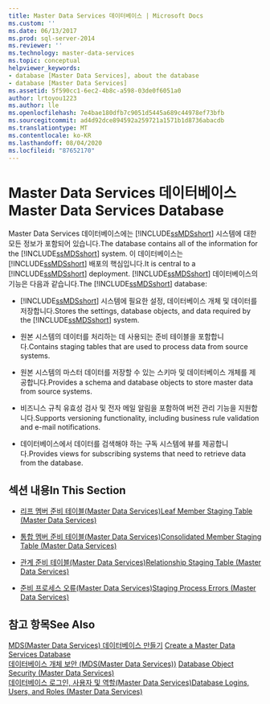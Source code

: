 ```yaml
---
title: Master Data Services 데이터베이스 | Microsoft Docs
ms.custom: ''
ms.date: 06/13/2017
ms.prod: sql-server-2014
ms.reviewer: ''
ms.technology: master-data-services
ms.topic: conceptual
helpviewer_keywords:
- database [Master Data Services], about the database
- database [Master Data Services]
ms.assetid: 5f590cc1-6ec2-4b8c-a598-03de0f6051a0
author: lrtoyou1223
ms.author: lle
ms.openlocfilehash: 7e4bae180dfb7c9051d5445a689c44978ef73bfb
ms.sourcegitcommit: ad4d92dce894592a259721a1571b1d8736abacdb
ms.translationtype: MT
ms.contentlocale: ko-KR
ms.lasthandoff: 08/04/2020
ms.locfileid: "87652170"
---
```

# <a name="master-data-services-database"></a><span data-ttu-id="6f233-102">Master Data Services 데이터베이스</span><span class="sxs-lookup"><span data-stu-id="6f233-102">Master Data Services Database</span></span>
  <span data-ttu-id="6f233-103">Master Data Services 데이터베이스에는 [!INCLUDE[ssMDSshort](../includes/ssmdsshort-md.md)] 시스템에 대한 모든 정보가 포함되어 있습니다.</span><span class="sxs-lookup"><span data-stu-id="6f233-103">The database contains all of the information for the [!INCLUDE[ssMDSshort](../includes/ssmdsshort-md.md)] system.</span></span> <span data-ttu-id="6f233-104">이 데이터베이스는 [!INCLUDE[ssMDSshort](../includes/ssmdsshort-md.md)] 배포의 핵심입니다.</span><span class="sxs-lookup"><span data-stu-id="6f233-104">It is central to a [!INCLUDE[ssMDSshort](../includes/ssmdsshort-md.md)] deployment.</span></span> <span data-ttu-id="6f233-105">[!INCLUDE[ssMDSshort](../includes/ssmdsshort-md.md)] 데이터베이스의 기능은 다음과 같습니다.</span><span class="sxs-lookup"><span data-stu-id="6f233-105">The [!INCLUDE[ssMDSshort](../includes/ssmdsshort-md.md)] database:</span></span>  
  
-   <span data-ttu-id="6f233-106">[!INCLUDE[ssMDSshort](../includes/ssmdsshort-md.md)] 시스템에 필요한 설정, 데이터베이스 개체 및 데이터를 저장합니다.</span><span class="sxs-lookup"><span data-stu-id="6f233-106">Stores the settings, database objects, and data required by the [!INCLUDE[ssMDSshort](../includes/ssmdsshort-md.md)] system.</span></span>  
  
-   <span data-ttu-id="6f233-107">원본 시스템의 데이터를 처리하는 데 사용되는 준비 테이블을 포함합니다.</span><span class="sxs-lookup"><span data-stu-id="6f233-107">Contains staging tables that are used to process data from source systems.</span></span>  
  
-   <span data-ttu-id="6f233-108">원본 시스템의 마스터 데이터를 저장할 수 있는 스키마 및 데이터베이스 개체를 제공합니다.</span><span class="sxs-lookup"><span data-stu-id="6f233-108">Provides a schema and database objects to store master data from source systems.</span></span>  
  
-   <span data-ttu-id="6f233-109">비즈니스 규칙 유효성 검사 및 전자 메일 알림을 포함하여 버전 관리 기능을 지원합니다.</span><span class="sxs-lookup"><span data-stu-id="6f233-109">Supports versioning functionality, including business rule validation and e-mail notifications.</span></span>  
  
-   <span data-ttu-id="6f233-110">데이터베이스에서 데이터를 검색해야 하는 구독 시스템에 뷰를 제공합니다.</span><span class="sxs-lookup"><span data-stu-id="6f233-110">Provides views for subscribing systems that need to retrieve data from the database.</span></span>  
  
## <a name="in-this-section"></a><span data-ttu-id="6f233-111">섹션 내용</span><span class="sxs-lookup"><span data-stu-id="6f233-111">In This Section</span></span>  
  
-   [<span data-ttu-id="6f233-112">리프 멤버 준비 테이블&#40;Master Data Services&#41;</span><span class="sxs-lookup"><span data-stu-id="6f233-112">Leaf Member Staging Table &#40;Master Data Services&#41;</span></span>](leaf-member-staging-table-master-data-services.md)  
  
-   [<span data-ttu-id="6f233-113">통합 멤버 준비 테이블&#40;Master Data Services&#41;</span><span class="sxs-lookup"><span data-stu-id="6f233-113">Consolidated Member Staging Table &#40;Master Data Services&#41;</span></span>](../../2014/master-data-services/consolidated-member-staging-table-master-data-services.md)  
  
-   [<span data-ttu-id="6f233-114">관계 준비 테이블&#40;Master Data Services&#41;</span><span class="sxs-lookup"><span data-stu-id="6f233-114">Relationship Staging Table &#40;Master Data Services&#41;</span></span>](../../2014/master-data-services/relationship-staging-table-master-data-services.md)  
  
-   [<span data-ttu-id="6f233-115">준비 프로세스 오류&#40;Master Data Services&#41;</span><span class="sxs-lookup"><span data-stu-id="6f233-115">Staging Process Errors &#40;Master Data Services&#41;</span></span>](../../2014/master-data-services/staging-process-errors-master-data-services.md)  
  
## <a name="see-also"></a><span data-ttu-id="6f233-116">참고 항목</span><span class="sxs-lookup"><span data-stu-id="6f233-116">See Also</span></span>  
 <span data-ttu-id="6f233-117">[MDS(Master Data Services) 데이터베이스 만들기](install-windows/create-a-master-data-services-database.md) </span><span class="sxs-lookup"><span data-stu-id="6f233-117">[Create a Master Data Services Database](install-windows/create-a-master-data-services-database.md) </span></span>  
 <span data-ttu-id="6f233-118">[데이터베이스 개체 보안 &#40;MDS(Master Data Services)&#41;](../../2014/master-data-services/database-object-security-master-data-services.md) </span><span class="sxs-lookup"><span data-stu-id="6f233-118">[Database Object Security &#40;Master Data Services&#41;](../../2014/master-data-services/database-object-security-master-data-services.md) </span></span>  
 [<span data-ttu-id="6f233-119">데이터베이스 로그인, 사용자 및 역할&#40;Master Data Services&#41;</span><span class="sxs-lookup"><span data-stu-id="6f233-119">Database Logins, Users, and Roles &#40;Master Data Services&#41;</span></span>](../../2014/master-data-services/database-logins-users-and-roles-master-data-services.md)  
  
  
